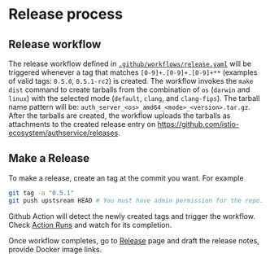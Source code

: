 # Release process

## Release workflow

The release workflow defined in [`.github/workflows/release.yaml`](./.github/workflows/release.yaml)
will be triggered whenever a tag that matches `[0-9]+.[0-9]+.[0-9]+**` (examples of valid tags:
`0.5.0`, `0.5.1-rc2`) is created. The workflow invokes the `make dist` command to create tarballs
from the combination of `os` (`darwin` and `linux`) with the selected mode (`default`, `clang`, and
`clang-fips`). The tarball name pattern will be: `auth_server_<os>_amd64_<mode>_<version>.tar.gz`.
After the tarballs are created, the workflow uploads the tarballs as attachments to the created
release entry on https://github.com/istio-ecosystem/authservice/releases.

## Make a Release

To make a release, create an tag at the commit you want. For example

```sh
git tag -a "0.5.1"
git push upstsream HEAD # You must have admin permission for the repo.
```

Github Action will detect the newly created tags and trigger the workflow. Check [Action Runs](https://github.com/istio-ecosystem/authservice/actions)
and watch for its completion.

Once workflow completes, go to [Release](https://github.com/istio-ecosystem/authservice/releases)
page and draft the release notes, provide Docker image links.
